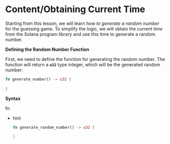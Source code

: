 # Content/**Obtaining Current Time**

Starting from this lesson, we will learn *how to generate a random number* for the guessing game. To simplify the logic, we will obtain the *current time* from the Solana program library and use this time to generate a random number.

**Defining the Random Number Function**

First, we need to define the function for generating the random number. The function will return a **`u32`** type integer, which will be the generated random number:

```rust
fn generate_number() -> u32 {
	
}
```

**Syntax**

fn

- hint
    
    ```rust
    fn generate_random_number() -> u32 {
    	
    }
    ```
    
